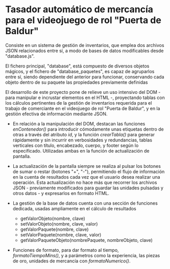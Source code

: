# Tasador automático de mercancía para el videojuego de rol "Puerta de Baldur" 

Consiste en un sistema de gestión de inventarios, que emplea dos archivos JSON relacionados entre sí, a modo de bases de datos modificables desde "database.js". 

El fichero principal, "database", está compuesto de diversos objetos mágicos, y el fichero de "database_paquetes", es capaz de agruparlos entre sí, siendo dependiente del anterior para funcionar, conservando cada objeto dentro de su paquete las propiedades previamente definidas

El desarrollo de este proyecto pone de relieve un uso intensivo del DOM - para manipular e incrustar elementos en el HTML -, proyectando tablas con los cálculos pertinentes de la gestión de inventarios requerida
para el trabajo de comerciante en el videojuego de rol "Puerta de Baldur", y en la gestión efectiva de información mediante JSON. 

- En relación a la manipulación del DOM, destacan las funciones *enContenedor()* para introducir cómodamente unas etiquetas dentro de otras a través del atributo *id*, y la función *crearTabla()* para generar
rápidamente y sin incurrir en verbosidades y redundancias, tablas verticales con título, encabezado, cuerpo, y footer según lo especificado. Utilizadas ambas en la función de actualización de pantalla.

- La actualización de la pantalla siempre se realiza al pulsar los botones de sumar o restar (botones "+", "-"), permitiendo el flujo de información en la cuenta de resultados cada vez que el usuario desea realizar una operación. Esta actualización no hace más que recorrer los archivos JSON - previamente modificados para guardar las unidades pulsadas y otros datos - y expresarlos en formato HTML. 

- La gestión de la base de datos cuenta con una sección de funciones dedicada,  usadas ampliamente en el cálculo de resultados
  - getValorObjeto(nombre, clave)
  - setValorObjeto(nombre, clave, valor)
  - getValorPaquete(nombre, clave)
  - setValorPaquete(nombre, clave, valor)
  - getValorPaqueteObjeto(nombrePaquete, nombreObjeto, clave)

- Funciones de formato, para dar formato al tiempo, *formatoTiempoMins()*, y a parámetros como la experiencia, las piezas de oro, unidades de mercancía con *formatoNumerico()*. 

